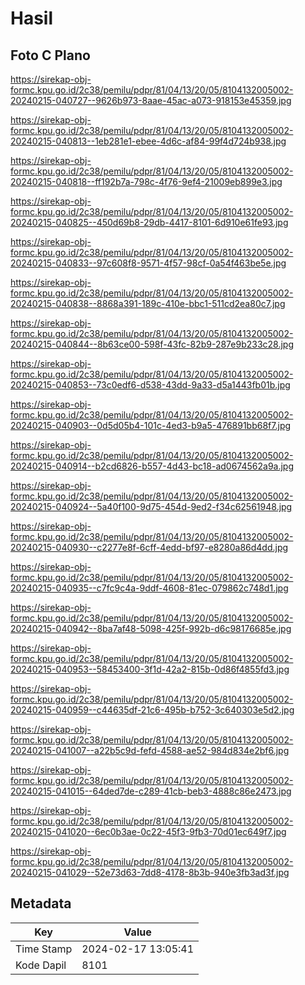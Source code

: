 # Hasil

## Foto C Plano

https://sirekap-obj-formc.kpu.go.id/2c38/pemilu/pdpr/81/04/13/20/05/8104132005002-20240215-040727--9626b973-8aae-45ac-a073-918153e45359.jpg

https://sirekap-obj-formc.kpu.go.id/2c38/pemilu/pdpr/81/04/13/20/05/8104132005002-20240215-040813--1eb281e1-ebee-4d6c-af84-99f4d724b938.jpg

https://sirekap-obj-formc.kpu.go.id/2c38/pemilu/pdpr/81/04/13/20/05/8104132005002-20240215-040818--ff192b7a-798c-4f76-9ef4-21009eb899e3.jpg

https://sirekap-obj-formc.kpu.go.id/2c38/pemilu/pdpr/81/04/13/20/05/8104132005002-20240215-040825--450d69b8-29db-4417-8101-6d910e61fe93.jpg

https://sirekap-obj-formc.kpu.go.id/2c38/pemilu/pdpr/81/04/13/20/05/8104132005002-20240215-040833--97c608f8-9571-4f57-98cf-0a54f463be5e.jpg

https://sirekap-obj-formc.kpu.go.id/2c38/pemilu/pdpr/81/04/13/20/05/8104132005002-20240215-040838--8868a391-189c-410e-bbc1-511cd2ea80c7.jpg

https://sirekap-obj-formc.kpu.go.id/2c38/pemilu/pdpr/81/04/13/20/05/8104132005002-20240215-040844--8b63ce00-598f-43fc-82b9-287e9b233c28.jpg

https://sirekap-obj-formc.kpu.go.id/2c38/pemilu/pdpr/81/04/13/20/05/8104132005002-20240215-040853--73c0edf6-d538-43dd-9a33-d5a1443fb01b.jpg

https://sirekap-obj-formc.kpu.go.id/2c38/pemilu/pdpr/81/04/13/20/05/8104132005002-20240215-040903--0d5d05b4-101c-4ed3-b9a5-476891bb68f7.jpg

https://sirekap-obj-formc.kpu.go.id/2c38/pemilu/pdpr/81/04/13/20/05/8104132005002-20240215-040914--b2cd6826-b557-4d43-bc18-ad0674562a9a.jpg

https://sirekap-obj-formc.kpu.go.id/2c38/pemilu/pdpr/81/04/13/20/05/8104132005002-20240215-040924--5a40f100-9d75-454d-9ed2-f34c62561948.jpg

https://sirekap-obj-formc.kpu.go.id/2c38/pemilu/pdpr/81/04/13/20/05/8104132005002-20240215-040930--c2277e8f-6cff-4edd-bf97-e8280a86d4dd.jpg

https://sirekap-obj-formc.kpu.go.id/2c38/pemilu/pdpr/81/04/13/20/05/8104132005002-20240215-040935--c7fc9c4a-9ddf-4608-81ec-079862c748d1.jpg

https://sirekap-obj-formc.kpu.go.id/2c38/pemilu/pdpr/81/04/13/20/05/8104132005002-20240215-040942--8ba7af48-5098-425f-992b-d6c98176685e.jpg

https://sirekap-obj-formc.kpu.go.id/2c38/pemilu/pdpr/81/04/13/20/05/8104132005002-20240215-040953--58453400-3f1d-42a2-815b-0d86f4855fd3.jpg

https://sirekap-obj-formc.kpu.go.id/2c38/pemilu/pdpr/81/04/13/20/05/8104132005002-20240215-040959--c44635df-21c6-495b-b752-3c640303e5d2.jpg

https://sirekap-obj-formc.kpu.go.id/2c38/pemilu/pdpr/81/04/13/20/05/8104132005002-20240215-041007--a22b5c9d-fefd-4588-ae52-984d834e2bf6.jpg

https://sirekap-obj-formc.kpu.go.id/2c38/pemilu/pdpr/81/04/13/20/05/8104132005002-20240215-041015--64ded7de-c289-41cb-beb3-4888c86e2473.jpg

https://sirekap-obj-formc.kpu.go.id/2c38/pemilu/pdpr/81/04/13/20/05/8104132005002-20240215-041020--6ec0b3ae-0c22-45f3-9fb3-70d01ec649f7.jpg

https://sirekap-obj-formc.kpu.go.id/2c38/pemilu/pdpr/81/04/13/20/05/8104132005002-20240215-041029--52e73d63-7dd8-4178-8b3b-940e3fb3ad3f.jpg


## Metadata

| Key        | Value               |
| ---------- | ------------------- |
| Time Stamp | 2024-02-17 13:05:41 |
| Kode Dapil | 8101                |



